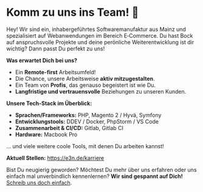 # **Komm zu uns ins Team!** 🚀

Hey! Wir sind ein, inhabergeführtes Softwaremanufaktur aus Mainz und spezialisiert auf Webanwendungen im Bereich E‑Commerce. Du hast Bock auf anspruchsvolle Projekte und deine perönliche Weiterentwicklung ist dir wichtig? Dann passt Du perfekt zu uns!

**Was erwartet Dich bei uns?**
- Ein **Remote-first** Arbeitsumfeld!
- Die Chance, unsere Arbeitsweise **aktiv mitzugestalten**.
- Ein Team von **Profis**, das genauso begeistert ist wie Du.
- **Langfristige und vertrauensvolle** Beziehungen zu unseren Kunden.

**Unsere Tech-Stack im Überblick:**
- **Sprachen/Frameworks:** PHP, Magento 2 / Hyvä, Symfony
- **Entwicklungstools:** DDEV / Docker, PhpStorm / VS Code
- **Zusammenarbeit & CI/CD:** Gitlab, Gitlab CI
- **Hardware:** Macbook Pro
  
... und viele weitere coole Tools, mit denen Du arbeiten kannst!

**Aktuell Stellen:**
https://e3n.de/karriere

Bist Du neugierig geworden? Möchtest Du mehr über uns erfahren oder uns einfach mal unverbindlich kennenlernen? **Wir sind gespannt auf Dich!** [Schreib uns doch einfach](https://e3n.de/kontakt).
